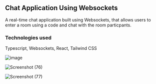 ## Chat Application Using Websockets

A real-time chat application built using Websockets, that allows users to enter a room using a code and chat with the room particpants.  

### Technologies used
Typescript, Websockets, React, Tailwind CSS  

![image](https://github.com/user-attachments/assets/c8c41c04-d890-4e20-bfb8-7e071f291c33)

![Screenshot (76)](https://github.com/user-attachments/assets/05bf2c39-d1c3-4ea8-a844-e21cff001c30)

![Screenshot (77)](https://github.com/user-attachments/assets/0ef56a4f-f447-4f5c-bfb4-ab1f66e2d958)

